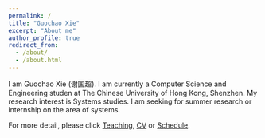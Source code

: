 ```yaml
---
permalink: /
title: "Guochao Xie"
excerpt: "About me"
author_profile: true
redirect_from: 
  - /about/
  - /about.html
---
```


I am Guochao Xie (谢国超). I am currently a Computer Science and Engineering studen at The Chinese University of Hong Kong, Shenzhen. My research interest is Systems studies. I am seeking for summer research or internship on the area of systems.

For more detail, please click [Teaching](/teaching), [CV](/cv) or [Schedule](/schedule).
